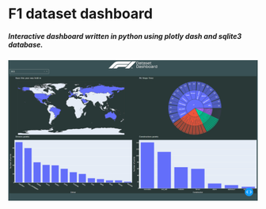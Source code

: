 # F1 dataset dashboard
##### Interactive dashboard written in python using plotly dash and sqlite3 database.

![dashboard](./assets/dashboard_view.PNG)